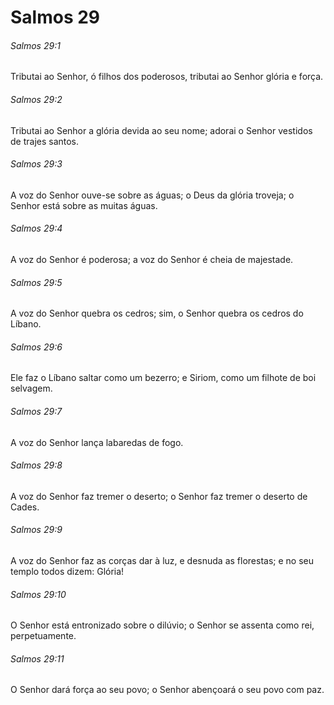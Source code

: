 # Salmos 29

###### Salmos 29:1

Tributai ao Senhor, ó filhos dos poderosos, tributai ao Senhor glória e força.

###### Salmos 29:2

Tributai ao Senhor a glória devida ao seu nome; adorai o Senhor vestidos de trajes santos.

###### Salmos 29:3

A voz do Senhor ouve-se sobre as águas; o Deus da glória troveja; o Senhor está sobre as muitas águas.

###### Salmos 29:4

A voz do Senhor é poderosa; a voz do Senhor é cheia de majestade.

###### Salmos 29:5

A voz do Senhor quebra os cedros; sim, o Senhor quebra os cedros do Líbano.

###### Salmos 29:6

Ele faz o Líbano saltar como um bezerro; e Siriom, como um filhote de boi selvagem.

###### Salmos 29:7

A voz do Senhor lança labaredas de fogo.

###### Salmos 29:8

A voz do Senhor faz tremer o deserto; o Senhor faz tremer o deserto de Cades.

###### Salmos 29:9

A voz do Senhor faz as corças dar à luz, e desnuda as florestas; e no seu templo todos dizem: Glória!

###### Salmos 29:10

O Senhor está entronizado sobre o dilúvio; o Senhor se assenta como rei, perpetuamente.

###### Salmos 29:11

O Senhor dará força ao seu povo; o Senhor abençoará o seu povo com paz.

